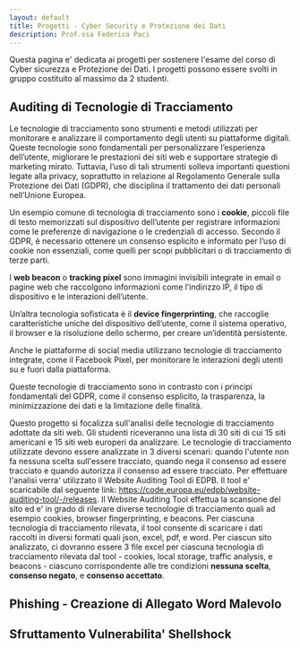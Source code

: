 ```yaml
---
layout: default
title: Progetti - Cyber Security e Protezione dei Dati
description: Prof.ssa Federica Paci
---
```

Questa pagina e' dedicata ai progetti per sostenere l'esame del corso di Cyber sicurezza e Protezione dei Dati. I progetti possono essere svolti in gruppo costituito al massimo da 2 studenti.

## Auditing di Tecnologie di Tracciamento 
Le tecnologie di tracciamento sono strumenti e metodi utilizzati per monitorare e analizzare il comportamento degli utenti su piattaforme digitali. Queste tecnologie sono fondamentali per personalizzare l’esperienza dell’utente, migliorare le prestazioni dei siti web e supportare strategie di marketing mirato. Tuttavia, l’uso di tali strumenti solleva importanti questioni legate alla privacy, soprattutto in relazione al Regolamento Generale sulla Protezione dei Dati (GDPR), che disciplina il trattamento dei dati personali nell’Unione Europea.

Un esempio comune di tecnologia di tracciamento sono i **cookie**, piccoli file di testo memorizzati sul dispositivo dell’utente per registrare informazioni come le preferenze di navigazione o le credenziali di accesso. Secondo il GDPR, è necessario ottenere un consenso esplicito e informato per l’uso di cookie non essenziali, come quelli per scopi pubblicitari o di tracciamento di terze parti. 

I **web beacon** o **tracking pixel** sono immagini invisibili integrate in email o pagine web che raccolgono informazioni come l’indirizzo IP, il tipo di dispositivo e le interazioni dell’utente.  

Un’altra tecnologia sofisticata è il **device fingerprinting**, che raccoglie caratteristiche uniche del dispositivo dell’utente, come il sistema operativo, il browser e la risoluzione dello schermo, per creare un’identità persistente. 

Anche le piattaforme di social media utilizzano tecnologie di tracciamento integrate, come il Facebook Pixel, per monitorare le interazioni degli utenti su e fuori dalla piattaforma. 

Queste tecnologie di tracciamento sono in contrasto con i principi fondamentali del GDPR, come il consenso esplicito, la trasparenza, la minimizzazione dei dati e la limitazione delle finalità. 

Questo progetto si focalizza sull'analisi delle tecnologie di tracciamento adottate da siti web. Gli studenti riceveranno una lista di 30 siti di cui 15 siti americani e 15 siti web europeri da analizzare. Le tecnologie di tracciamento utilizzate devono essere analizzate in 3 diversi scenari: quando l'utente non fa nessuna scelta sull'essere tracciato, quando nega il consenso ad essere tracciato e quando autorizza il consenso ad essere tracciato. Per effettuare l'analisi verra' utilizzato il Website Auditing Tool di EDPB. Il tool e' scaricabile dal seguente link: https://code.europa.eu/edpb/website-auditing-tool/-/releases. Il Website Auditing Tool effettua la scansione del sito ed e' in grado di rilevare diverse tecnologie di tracciamento quali ad esempio cookies, browser fingerprinting, e beacons. Per ciascuna tecnologia di tracciamento rilevata, il tool consente di scaricare i dati raccolti in diversi formati quali json, excel, pdf, e word. Per ciascun sito analizzato, ci dovranno essere 3 file excel per ciascuna tecnologia di tracciamento rilevata dal tool - cookies, local storage, traffic analysis, e beacons - ciascuno corrispondente alle tre condizioni **nessuna scelta**, **consenso negato**, e **consenso accettato**.

## Phishing - Creazione di Allegato Word Malevolo

## Sfruttamento Vulnerabilita' Shellshock
